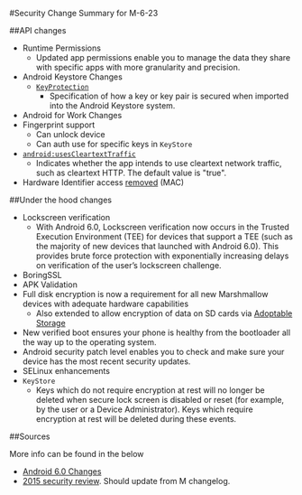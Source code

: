 #Security Change Summary for M-6-23

##API changes

- Runtime Permissions
  - Updated app permissions enable you to manage the data they share with specific apps with more granularity and precision.
- Android Keystore Changes
  - [`KeyProtection`](http://developer.android.com/reference/android/security/keystore/KeyProtection.html)
    - Specification of how a key or key pair is secured when imported into the Android Keystore system. 
- Android for Work Changes
- Fingerprint support
  - Can unlock device
  - Can auth use for specific keys in `KeyStore`
- [`android:usesCleartextTraffic`](https://developer.android.com/guide/topics/manifest/application-element.html#usesCleartextTraffic)
  - Indicates whether the app intends to use cleartext network traffic, such as cleartext HTTP. The default value is "true".
- Hardware Identifier access [removed](https://developer.android.com/about/versions/marshmallow/android-6.0-changes.html#behavior-hardware-id) (MAC) 

##Under the hood changes

- Lockscreen verification
  - With Android 6.0, Lockscreen verification now occurs in the Trusted Execution Environment (TEE) for devices that support a TEE (such as the majority of new devices that launched with Android 6.0). This provides brute force protection with exponentially increasing delays on verification of the user’s lockscreen challenge.
- BoringSSL
- APK Validation
- Full disk encryption is now a requirement for all new Marshmallow devices with adequate hardware capabilities
  - Also extended to allow encryption of data on SD cards via [Adoptable Storage](https://source.android.com/devices/storage/adoptable.html)
- New verified boot ensures your phone is healthy from the bootloader all the way up to the operating system.
- Android security patch level enables you to check and make sure your device has the most recent security updates.
- SELinux enhancements
- `KeyStore`
  - Keys which do not require encryption at rest will no longer be deleted when secure lock screen is disabled or reset (for example, by the user or a Device Administrator). Keys which require encryption at rest will be deleted during these events.

##Sources

More info can be found in the below

- [Android 6.0 Changes](http://developer.android.com/about/versions/marshmallow/android-6.0-changes.html#behavior-keystore)
- [2015 security review](https://security.googleblog.com/2016/04/android-security-2015-annual-report.html). Should update from M changelog.

